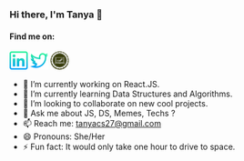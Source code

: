 ### Hi there, I'm Tanya 👋

<!--
**tanyasingh27/tanyasingh27** is a ✨ _special_ ✨ repository because its `README.md` (this file) appears on your GitHub profile.
-->
#### Find me on:
<div>
<a href="https://www.linkedin.com/in/tanyasingh27/"><img src="./images/linkedin.png"/></a>
<a href="https://twitter.com/journeyofcoder"><img src="./images/twitter.png"/></a>
<a href="https://medium.com/code-tad"><img src="./images/code-tad.png" width="32px" height="32px"/></a>
</div>  

- 🔭 I’m currently working on React.JS.
- 🌱 I’m currently learning Data Structures and Algorithms.
- 👯 I’m looking to collaborate on new cool projects.
- 💬 Ask me about JS, DS, Memes, Techs ? 
- 📫 Reach me: tanyacs27@gmail.com
- 😄 Pronouns: She/Her
- ⚡ Fun fact: It would only take one hour to drive to space.

<!--
![Tanya Singh github stats](https://github-readme-stats.vercel.app/api?username=tanyasingh27&show_icons=true)
-->
